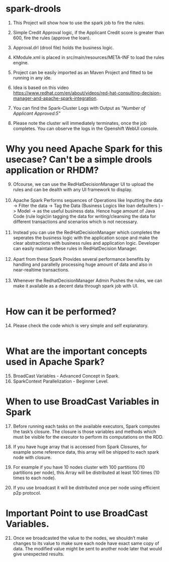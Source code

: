# spark-drools

1) This Project will show how to use the spark job to fire the rules.<br>
2) Simple Credit Approval logic, if the Applicant Credit score is greater than 600, fire the rules (approve the loan). <br>
3) Approval.drl (drool file) holds the business logic.<br>
4) KModule.xml is placed in src/main/resources/META-INF to load the rules engine. <br>
5) Project can be easily imported as an Maven Project and fitted to be running in any ide.
6) Idea is based on this video https://www.redhat.com/en/about/videos/red-hat-consulting-decision-manager-and-apache-spark-integration. <br>

7) You can find the Spark-Cluster Logs with Output as *"Number of Applicant Approved:5"* <br> 
8) Please note the cluster will immediately terminates, once the job completes. You can observe the logs in the Openshift WebUI console.<br>


# Why you need Apache Spark for this usecase? Can't be a simple drools application or RHDM?
9) Ofcourse, we can use the RedHatDecisionManager UI to upload the rules and can be dealth with any UI framework to display. <br><br>
10) Apache Spark Performs sequences of Operations like Inputting the data -> Filter the data -> Tag the Data (Business Logics like loan defaulters ) -> Model -> as the useful business data. Hence huge amount of Java Code (rule logic)in tagging the data for writing/cleansing the data for different transactions and scenarios which is not necessary.<br><br>
11) Instead you can use the RedHatDecisionManager which completes the seperates the business logic with the application scope and make the clear abstractions with business rules and application logic. Developer can easily maintain these rules in RedHatDecision Manager.<br><br>
12) Apart from these Spark Provides several performance benefits by handling and parallelly processing huge amount of data and also in near-realtime transactions.<br><br>
13) Whenever the RedhatDecisionManager Admin Pushes the rules, we can make it available as a decent data through spark job with UI.<br><br>

# How can it be performed?
14) Please check the code which is very simple and self explanatory.<br> <br>

# What are the important concepts used in Apache Spark?
15) BroadCast Variables - Advanced Concept in Spark.<br>
16) SparkContext Parallelization - Beginner Level.<br>


# When to use BroadCast Variables in Spark
17) Before running each tasks on the available executors, Spark computes the task’s closure. The closure is those variables and methods which must be visible for the executor to perform its computations on the RDD.<br>

18) If you have huge array that is accessed from Spark Closures, for example some reference data, this array will be shipped to each spark node with closure. <br>
19) For example if you have 10 nodes cluster with 100 partitions (10 partitions per node), this Array will be distributed at least 100 times (10 times to each node).<br>
20) If you use broadcast it will be distributed once per node using efficient p2p protocol.<br>

# Important Point to use BroadCast Variables.
21) Once we broadcasted the value to the nodes, we shouldn’t make changes to its value to make sure each node have exact same copy of data. The modified value might be sent to another node later that would give unexpected results.<br>
